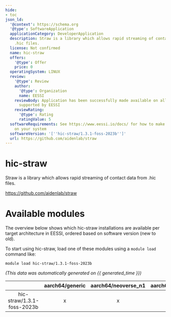 ```yaml
---
hide:
- toc
json_ld:
  '@context': https://schema.org
  '@type': SoftwareApplication
  applicationCategory: DeveloperApplication
  description: Straw is a library which allows rapid streaming of contact data from
    .hic files.
  license: Not confirmed
  name: hic-straw
  offers:
    '@type': Offer
    price: 0
  operatingSystem: LINUX
  review:
    '@type': Review
    author:
      '@type': Organization
      name: EESSI
    reviewBody: Application has been successfully made available on all architectures
      supported by EESSI
    reviewRating:
      '@type': Rating
      ratingValue: 5
  softwareRequirements: See https://www.eessi.io/docs/ for how to make EESSI available
    on your system
  softwareVersion: '[''hic-straw/1.3.1-foss-2023b'']'
  url: https://github.com/aidenlab/straw
---
```


hic-straw
=========


Straw is a library which allows rapid streaming of contact data from .hic files.

https://github.com/aidenlab/straw
# Available modules


The overview below shows which hic-straw installations are available per target architecture in EESSI, ordered based on software version (new to old).

To start using hic-straw, load one of these modules using a `module load` command like:

```shell
module load hic-straw/1.3.1-foss-2023b
```

*(This data was automatically generated on {{ generated_time }})*

| |aarch64/generic|aarch64/neoverse_n1|aarch64/neoverse_v1|aarch64/nvidia/grace|x86_64/generic|x86_64/amd/zen2|x86_64/amd/zen3|x86_64/amd/zen4|x86_64/intel/cascadelake|x86_64/intel/haswell|x86_64/intel/icelake|x86_64/intel/sapphirerapids|x86_64/intel/skylake_avx512|
| :---: | :---: | :---: | :---: | :---: | :---: | :---: | :---: | :---: | :---: | :---: | :---: | :---: | :---: |
|hic-straw/1.3.1-foss-2023b|x|x|x|x|x|x|x|x|x|x|x|x|x|
